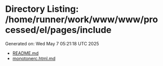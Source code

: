 # Directory Listing: /home/runner/work/www/www/processed/el/pages/include
Generated on: Wed May  7 05:21:18 UTC 2025

- [README.md](README.md)
- [monotonerc.html.md](monotonerc.html.md)
